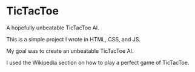 ﻿# TicTacToe

A hopefully unbeatable TicTacToe AI.

This is a simple project I wrote in HTML, CSS, and JS.

My goal was to create an unbeatable TicTacToe AI.

I used the Wikipedia section on how to play a perfect game of TicTacToe.
